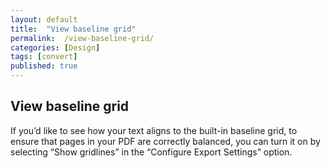 ```yaml
---
layout: default
title:  "View baseline grid"
permalink:  /view-baseline-grid/
categories: [Design]
tags: [convert]
published: true
---
```


<section data-type="chapter" class="hsecchapter" data-hederis-type="hsecchapter" id="view-baseline-grid" data-pi-attrs="id: view-baseline-grid; data-tags: convert;" role="doc-chapter" data-tags="convert" data-author-name=" " data-book-title=" " title="View baseline grid"><h1 data-hederis-type="hblkchaptitle" class="hblkchaptitle" id="pnl0jwfDC">View baseline grid</h1>
    <p class="hblkp" data-hederis-type="hblkp" id="pZ50cDZiq">If you&#8217;d like to see how your text aligns to the built-in baseline grid, to ensure that pages in your PDF are correctly balanced, you can turn it on by selecting &#8220;Show gridlines&#8221; in the &#8220;Configure Export Settings&#8221; option.</p>
    </section>
    